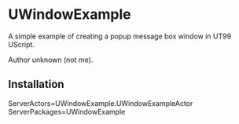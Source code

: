 # UWindowExample
A simple example of creating a popup message box window in UT99 UScript.

Author unknown (not me).

## Installation

  ServerActors=UWindowExample.UWindowExampleActor  
  ServerPackages=UWindowExample
